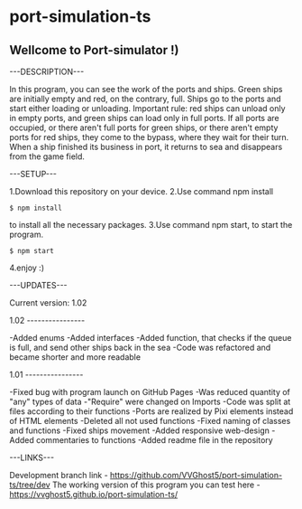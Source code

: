 # port-simulation-ts

Wellcome to Port-simulator !)
-----------------------------
---DESCRIPTION---

In this program, you can see the work of the ports and ships. Green ships are initially empty and red, on the contrary, full. Ships go to the ports and start either loading
or unloading. Important rule: red ships can unload only in empty ports, and green ships can load only in full ports. If all ports are occupied, or there aren't full ports for 
green ships, or there aren't empty ports for red ships, they come to the bypass, where they wait for their turn. When a ship finished its business in port, it returns to sea 
and disappears from the game field.

---SETUP---

1.Download this repository on your device.
2.Use command npm install
```
$ npm install
```
to install all the necessary packages.
3.Use command npm start, to start the program.
```
$ npm start
```
4.enjoy :)

---UPDATES---

Current version: 1.02

1.02 ----------------

-Added enums
-Added interfaces
-Added function, that checks if the queue is full, and send other ships back in the sea
-Code was refactored and became shorter and more readable

1.01 ----------------

-Fixed bug with program launch on GitHub Pages
-Was reduced quantity of "any" types of data
-"Require" were changed on Imports
-Code was split at files according to their functions
-Ports are realized by Pixi elements instead of HTML elements
-Deleted all not used functions
-Fixed naming of classes and functions
-Fixed ships movement 
-Added responsive web-design
-Added commentaries to functions
-Added readme file in the repository


---LINKS---

Development branch link - https://github.com/VVGhost5/port-simulation-ts/tree/dev
The working version of this program you can test here - https://vvghost5.github.io/port-simulation-ts/
